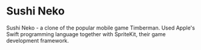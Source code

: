 # Sushi Neko
Sushi Neko - a clone of the popular mobile game Timberman. Used Apple's Swift programming language together with SpriteKit, their game development framework.
